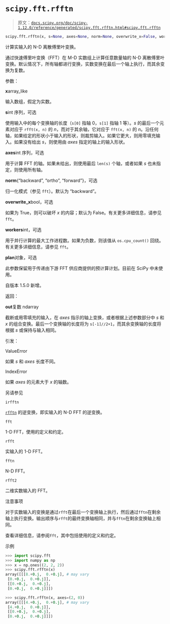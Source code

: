 # `scipy.fft.rfftn`

> 原文：[`docs.scipy.org/doc/scipy-1.12.0/reference/generated/scipy.fft.rfftn.html#scipy.fft.rfftn`](https://docs.scipy.org/doc/scipy-1.12.0/reference/generated/scipy.fft.rfftn.html#scipy.fft.rfftn)

```py
scipy.fft.rfftn(x, s=None, axes=None, norm=None, overwrite_x=False, workers=None, *, plan=None)
```

计算实输入的 N-D 离散傅里叶变换。

通过快速傅里叶变换（FFT）在 M-D 实数组上计算任意数量轴的 N-D 离散傅里叶变换。默认情况下，所有轴都进行变换，实数变换在最后一个轴上执行，而其余变换为复数。

参数：

**x**array_like

输入数组，假定为实数。

**s**int 序列，可选

使用输入中的每个变换轴的长度（`s[0]` 指轴 0，`s[1]` 指轴 1 等）。*s* 的最后一个元素对应于 `rfft(x, n)` 的 *n*，而对于其余轴，它对应于 `fft(x, n)` 的 *n*。沿任何轴，如果给定的形状小于输入的形状，则裁剪输入。如果它更大，则用零填充输入。如果没有给出 *s*，则使用由 *axes* 指定的轴上的输入形状。

**axes**int 序列，可选

用于计算 FFT 的轴。如果未给出，则使用最后 `len(s)` 个轴，或者如果 *s* 也未指定，则使用所有轴。

**norm**{“backward”, “ortho”, “forward”}，可选

归一化模式（参见 `fft`）。默认为 “backward”。

**overwrite_x**bool，可选

如果为 True，则可以破坏 *x* 的内容；默认为 False。有关更多详细信息，请参见 `fft`。

**workers**int，可选

用于并行计算的最大工作进程数。如果为负数，则该值从 `os.cpu_count()` 回绕。有关更多详细信息，请参见 `fft`。

**plan**对象，可选

此参数保留用于传递由下游 FFT 供应商提供的预计算计划。目前在 SciPy 中未使用。

自版本 1.5.0 新增。

返回：

**out**复数 ndarray

截断或用零填充的输入，在 *axes* 指示的轴上变换，或者根据上述参数部分中 *s* 和 *x* 的组合变换。最后一个变换轴的长度将为 `s[-1]//2+1`，而其余变换轴的长度将根据 *s* 或保持与输入相同。

引发：

ValueError

如果 *s* 和 *axes* 长度不同。

IndexError

如果 *axes* 的元素大于 *x* 的轴数。

另请参见

`irfftn`

[`rfftn`](https://docs.scipy.org/doc/scipy-1.12.0/reference/generated/scipy.fft.rfftn.html#scipy.fft.rfftn) 的逆变换，即实输入的 N-D FFT 的逆变换。

`fft`

1-D FFT，使用的定义和约定。

`rfft`

实输入的 1-D FFT。

`fftn`

N-D FFT。

`rfft2`

二维实数输入的 FFT。

注意事项

对于实数输入的变换是通过`rfft`在最后一个变换轴上执行，然后通过`fftn`在剩余轴上执行变换。输出顺序与`rfft`的最终变换轴相同，并与`fftn`在剩余变换轴上相同。

查看详细信息，请参阅`fft`，其中包括使用的定义和约定。

示例

```py
>>> import scipy.fft
>>> import numpy as np
>>> x = np.ones((2, 2, 2))
>>> scipy.fft.rfftn(x)
array([[[8.+0.j,  0.+0.j], # may vary
 [0.+0.j,  0.+0.j]],
 [[0.+0.j,  0.+0.j],
 [0.+0.j,  0.+0.j]]]) 
```

```py
>>> scipy.fft.rfftn(x, axes=(2, 0))
array([[[4.+0.j,  0.+0.j], # may vary
 [4.+0.j,  0.+0.j]],
 [[0.+0.j,  0.+0.j],
 [0.+0.j,  0.+0.j]]]) 
```
